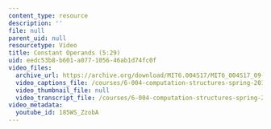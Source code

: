 ```yaml
---
content_type: resource
description: ''
file: null
parent_uid: null
resourcetype: Video
title: Constant Operands (5:29)
uid: eedc53b8-b601-a077-1056-46ab1d74fc0f
video_files:
  archive_url: https://archive.org/download/MIT6.004S17/MIT6_004S17_09-02-06_300k.mp4
  video_captions_file: /courses/6-004-computation-structures-spring-2017/e99ec74651955009902103f2677dab77_185WS_ZzobA.vtt
  video_thumbnail_file: null
  video_transcript_file: /courses/6-004-computation-structures-spring-2017/11c1c6e656b35cceef0a9fa91ca1e2e9_185WS_ZzobA.pdf
video_metadata:
  youtube_id: 185WS_ZzobA
---
```

